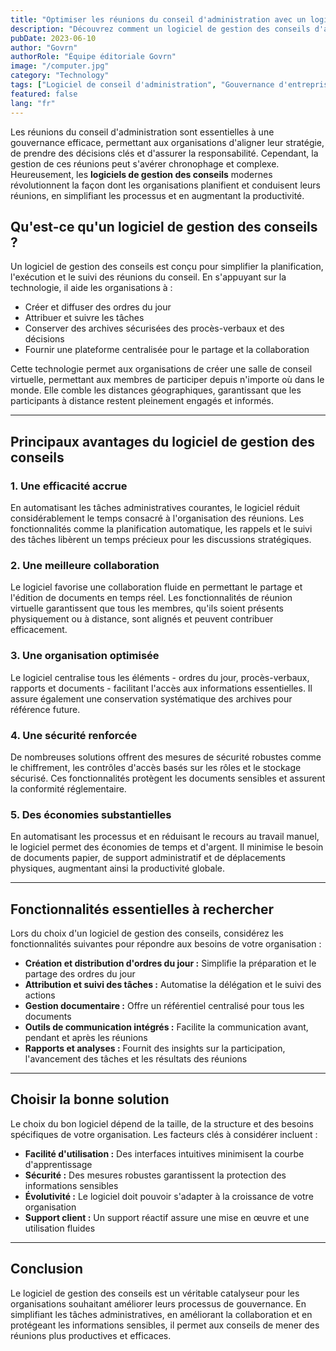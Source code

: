 ```yaml
---
title: "Optimiser les réunions du conseil d'administration avec un logiciel dédié"
description: "Découvrez comment un logiciel de gestion des conseils d'administration améliore l'efficacité, la collaboration et l'organisation, tout en réduisant les coûts et en renforçant les processus de gouvernance."
pubDate: 2023-06-10
author: "Govrn"
authorRole: "Équipe éditoriale Govrn"
image: "/computer.jpg"
category: "Technology"
tags: ["Logiciel de conseil d'administration", "Gouvernance d'entreprise", "Efficacité", "Collaboration"]
featured: false
lang: "fr"
---
```


Les réunions du conseil d'administration sont essentielles à une gouvernance efficace, permettant aux organisations d'aligner leur stratégie, de prendre des décisions clés et d'assurer la responsabilité. Cependant, la gestion de ces réunions peut s'avérer chronophage et complexe. Heureusement, les **logiciels de gestion des conseils** modernes révolutionnent la façon dont les organisations planifient et conduisent leurs réunions, en simplifiant les processus et en augmentant la productivité.

## Qu'est-ce qu'un logiciel de gestion des conseils ?

Un logiciel de gestion des conseils est conçu pour simplifier la planification, l'exécution et le suivi des réunions du conseil. En s'appuyant sur la technologie, il aide les organisations à :

- Créer et diffuser des ordres du jour
- Attribuer et suivre les tâches
- Conserver des archives sécurisées des procès-verbaux et des décisions
- Fournir une plateforme centralisée pour le partage et la collaboration

Cette technologie permet aux organisations de créer une salle de conseil virtuelle, permettant aux membres de participer depuis n'importe où dans le monde. Elle comble les distances géographiques, garantissant que les participants à distance restent pleinement engagés et informés.

---

## Principaux avantages du logiciel de gestion des conseils

### **1. Une efficacité accrue**
En automatisant les tâches administratives courantes, le logiciel réduit considérablement le temps consacré à l'organisation des réunions. Les fonctionnalités comme la planification automatique, les rappels et le suivi des tâches libèrent un temps précieux pour les discussions stratégiques.

### **2. Une meilleure collaboration**
Le logiciel favorise une collaboration fluide en permettant le partage et l'édition de documents en temps réel. Les fonctionnalités de réunion virtuelle garantissent que tous les membres, qu'ils soient présents physiquement ou à distance, sont alignés et peuvent contribuer efficacement.

### **3. Une organisation optimisée**
Le logiciel centralise tous les éléments - ordres du jour, procès-verbaux, rapports et documents - facilitant l'accès aux informations essentielles. Il assure également une conservation systématique des archives pour référence future.

### **4. Une sécurité renforcée**
De nombreuses solutions offrent des mesures de sécurité robustes comme le chiffrement, les contrôles d'accès basés sur les rôles et le stockage sécurisé. Ces fonctionnalités protègent les documents sensibles et assurent la conformité réglementaire.

### **5. Des économies substantielles**
En automatisant les processus et en réduisant le recours au travail manuel, le logiciel permet des économies de temps et d'argent. Il minimise le besoin de documents papier, de support administratif et de déplacements physiques, augmentant ainsi la productivité globale.

---

## Fonctionnalités essentielles à rechercher

Lors du choix d'un logiciel de gestion des conseils, considérez les fonctionnalités suivantes pour répondre aux besoins de votre organisation :

- **Création et distribution d'ordres du jour :** Simplifie la préparation et le partage des ordres du jour
- **Attribution et suivi des tâches :** Automatise la délégation et le suivi des actions
- **Gestion documentaire :** Offre un référentiel centralisé pour tous les documents
- **Outils de communication intégrés :** Facilite la communication avant, pendant et après les réunions
- **Rapports et analyses :** Fournit des insights sur la participation, l'avancement des tâches et les résultats des réunions

---

## Choisir la bonne solution

Le choix du bon logiciel dépend de la taille, de la structure et des besoins spécifiques de votre organisation. Les facteurs clés à considérer incluent :

- **Facilité d'utilisation :** Des interfaces intuitives minimisent la courbe d'apprentissage
- **Sécurité :** Des mesures robustes garantissent la protection des informations sensibles
- **Évolutivité :** Le logiciel doit pouvoir s'adapter à la croissance de votre organisation
- **Support client :** Un support réactif assure une mise en œuvre et une utilisation fluides

---

## Conclusion

Le logiciel de gestion des conseils est un véritable catalyseur pour les organisations souhaitant améliorer leurs processus de gouvernance. En simplifiant les tâches administratives, en améliorant la collaboration et en protégeant les informations sensibles, il permet aux conseils de mener des réunions plus productives et efficaces.
